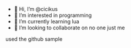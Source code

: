 - 👋 Hi, I’m @cicikus
- 👀 I’m interested in programming
- 🌱 I’m currently learning lua
- 💞️ I’m looking to collaborate on no one just me

used the github sample

